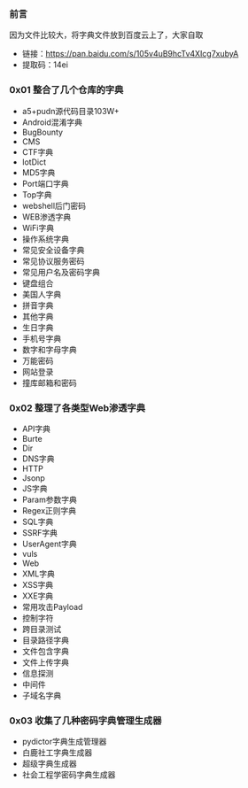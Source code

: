 ### 前言

因为文件比较大，将字典文件放到百度云上了，大家自取

- 链接：https://pan.baidu.com/s/105v4uB9hcTv4XIcg7xubyA 
- 提取码：14ei 

### 0x01 整合了几个仓库的字典

- a5+pudn源代码目录103W+
- Android混淆字典
- BugBounty
- CMS
- CTF字典
- lotDict
- MD5字典
- Port端口字典
- Top字典
- webshell后门密码
- WEB渗透字典
- WiFi字典
- 操作系统字典
- 常见安全设备字典
- 常见协议服务密码
- 常见用户名及密码字典
- 键盘组合
- 美国人字典
- 拼音字典
- 其他字典
- 生日字典
- 手机号字典
- 数字和字母字典
- 万能密码
- 网站登录
- 撞库邮箱和密码

### 0x02 整理了各类型Web渗透字典

- API字典
- Burte
- Dir
- DNS字典
- HTTP
- Jsonp
- JS字典
- Param参数字典
- Regex正则字典
- SQL字典
- SSRF字典
- UserAgent字典
- vuls
- Web
- XML字典
- XSS字典
- XXE字典
- 常用攻击Payload
- 控制字符
- 跨目录测试
- 目录路径字典
- 文件包含字典
- 文件上传字典
- 信息探测
- 中间件
- 子域名字典


### 0x03 收集了几种密码字典管理生成器

- pydictor字典生成管理器
- 白鹿社工字典生成器
- 超级字典生成器
- 社会工程学密码字典生成器
